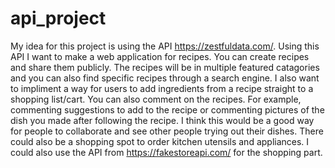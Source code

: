 # api_project
My idea for this project is using the API https://zestfuldata.com/.
Using this API I want to make a web application for recipes. You can create recipes and share them publicly.
The recipes will be in multiple featured catagories and you can also find specific recipes through a search engine.
I also want to impliment a way for users to add ingredients from a recipe straight to a shopping list/cart.
You can also comment on the recipes. For example, commenting suggestions to add to the recipe or commenting pictures of the dish you made after following the recipe. I think this would be a good way for people to collaborate and see other people trying out their dishes.
There could also be a shopping spot to order kitchen utensils and appliances.
I could also use the API from https://fakestoreapi.com/ for the shopping part.
